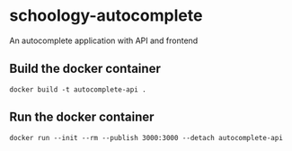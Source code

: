 # schoology-autocomplete
An autocomplete application with API and frontend

## Build the docker container
`docker build -t autocomplete-api .`

## Run the docker container
`docker run --init --rm --publish 3000:3000 --detach autocomplete-api`
